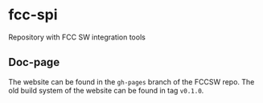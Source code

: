 # fcc-spi
Repository with FCC SW integration tools


## Doc-page

The website can be found in the `gh-pages` branch of the FCCSW repo. The old build system of the website can be found in tag `v0.1.0`.

